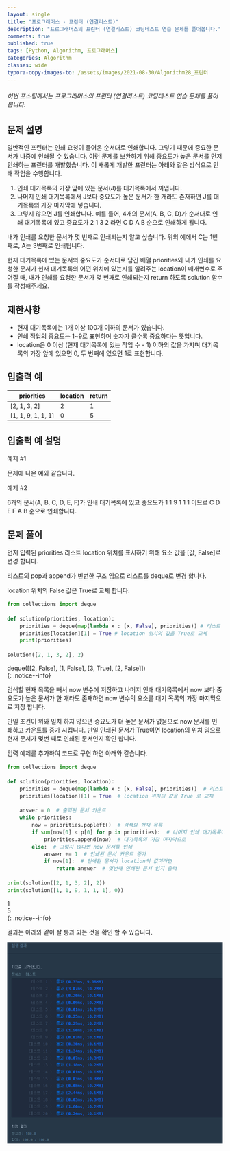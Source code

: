 ```yaml
---
layout: single
title: "프로그래머스 - 프린터 (연결리스트)"
description: "프로그래머스의 프린터 (연결리스트) 코딩테스트 연습 문제를 풀어봅니다."
comments: true
published: true
tags: [Python, Algorithm, 프로그래머스]
categories: Algorithm
classes: wide
typora-copy-images-to: /assets/images/2021-08-30/Algorithm28_프린터
---
```


###### 이번 포스팅에서는 프로그래머스의 프린터 (연결리스트) 코딩테스트 연습 문제를 풀어봅니다.

## 문제 설명
일반적인 프린터는 인쇄 요청이 들어온 순서대로 인쇄합니다. 그렇기 때문에 중요한 문서가 나중에 인쇄될 수 있습니다. 이런 문제를 보완하기 위해 중요도가 높은 문서를 먼저 인쇄하는 프린터를 개발했습니다. 이 새롭게 개발한 프린터는 아래와 같은 방식으로 인쇄 작업을 수행합니다.<br>

1. 인쇄 대기목록의 가장 앞에 있는 문서(J)를 대기목록에서 꺼냅니다.
2. 나머지 인쇄 대기목록에서 J보다 중요도가 높은 문서가 한 개라도 존재하면 J를 대기목록의 가장 마지막에 넣습니다.
3. 그렇지 않으면 J를 인쇄합니다.
예를 들어, 4개의 문서(A, B, C, D)가 순서대로 인쇄 대기목록에 있고 중요도가 2 1 3 2 라면 C D A B 순으로 인쇄하게 됩니다.<br>

내가 인쇄를 요청한 문서가 몇 번째로 인쇄되는지 알고 싶습니다. 위의 예에서 C는 1번째로, A는 3번째로 인쇄됩니다.<br>

현재 대기목록에 있는 문서의 중요도가 순서대로 담긴 배열 priorities와 내가 인쇄를 요청한 문서가 현재 대기목록의 어떤 위치에 있는지를 알려주는 location이 매개변수로 주어질 때, 내가 인쇄를 요청한 문서가 몇 번째로 인쇄되는지 return 하도록 solution 함수를 작성해주세요.<br>

## 제한사항
- 현재 대기목록에는 1개 이상 100개 이하의 문서가 있습니다.
- 인쇄 작업의 중요도는 1~9로 표현하며 숫자가 클수록 중요하다는 뜻입니다.
- location은 0 이상 (현재 대기목록에 있는 작업 수 - 1) 이하의 값을 가지며 대기목록의 가장 앞에 있으면 0, 두 번째에 있으면 1로 표현합니다.

## 입출력 예
<table>
    <thead>
        <tr><th>priorities</th><th>location</th><th>return</th></tr>
    </thead>
    <tbody>
        <tr><td>[2, 1, 3, 2]</td><td>2</td><td>1</td></tr>
        <tr><td>[1, 1, 9, 1, 1, 1]</td><td>0</td><td>5</td></tr>
    </tbody>
</table>

## 입출력 예 설명
예제 #1<br>

문제에 나온 예와 같습니다.<br>

예제 #2<br>

6개의 문서(A, B, C, D, E, F)가 인쇄 대기목록에 있고 중요도가 1 1 9 1 1 1 이므로 C D E F A B 순으로 인쇄합니다.<br>

## 문제 풀이

먼저 입력된 priorities 리스트 location 위치를 표시하기 위해 요소 값을 [값, False]로 변경 합니다.<br>

리스트의 pop과 append가 빈번한 구조 임으로 리스트를 deque로 변경 합니다.<br>

location 위치의 False 값은 True로 교체 합니다.<br>


```python
from collections import deque

def solution(priorities, location):
    priorities = deque(map(lambda x : [x, False], priorities)) # 리스트 요소의 값을 [값, False]로 교체
    priorities[location][1] = True # location 위치의 값을 True로 교체
    print(priorities)

solution([2, 1, 3, 2], 2)
```

deque([[2, False], [1, False], [3, True], [2, False]])<br>
{: .notice--info}
    

검색할 현재 목록을 빼서 now 변수에 저장하고 나머지 인쇄 대기목록에서 now 보다 중요도가 높은 문서가 한 개라도 존재하면 now 변수의 요소를 대기 목록의 가장 마지막으로 저장 합니다.<br>

만일 조건이 위와 일치 하지 않으면 중요도가 더 높은 문서가 없음으로 now 문서를 인쇄하고 카운트를 증가 시킵니다. 만일 인쇄된 문서가 True이면 location의 위치 임으로 현재 문서가 몇번 째로 인쇄된 문서인지 확인 합니다.<br>

입력 예제를 추가하여 코드로 구현 하면 아래와 같습니다.<br>


```python
from collections import deque

def solution(priorities, location):
    priorities = deque(map(lambda x : [x, False], priorities))  # 리스트 요소의 값을 [값, False]로 교체
    priorities[location][1] = True  # location 위치의 값을 True 로 교체

    answer = 0  # 출력된 문서 카운트
    while priorities:
        now = priorities.popleft()  # 검색할 현재 목록
        if sum(now[0] < p[0] for p in priorities):  # 나머지 인쇄 대기목록에서 now 보다 중요도가 높은 문서가 한 개라도 존재하면
            priorities.append(now)  # 대기목록의 가장 마지막으로
        else:  # 그렇지 않다면 now 문서를 인쇄
            answer += 1  # 인쇄된 문서 카운트 증가
            if now[1]:  # 인쇄된 문서가 location의 값이라면
                return answer  # 몇번째 인쇄된 문서 인지 출력

print(solution([2, 1, 3, 2], 2))
print(solution([1, 1, 9, 1, 1, 1], 0))
```

1<br>
5<br>
{: .notice--info}

결과는 아래와 같이 잘 통과 되는 것을 확인 할 수 있습니다.<br>
<center>
<img src="/assets/images/2021-08-30/Algorithm28_프린터/1.png" alt="1"/>
</center>
